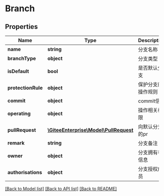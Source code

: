# Branch

## Properties

Name | Type | Description | Notes
------------ | ------------- | ------------- | -------------
**name** | **string** | 分支名称 | [optional] 
**branchType** | **object** | 分支类型 | [optional] 
**isDefault** | **bool** | 是否默认分支 | [optional] 
**protectionRule** | **object** | 保护分支的操作规则 | [optional] 
**commit** | **object** | commit信息 | [optional] 
**operating** | **object** | 操作相关权限 | [optional] 
**pullRequest** | [**\GiteeEnterprise\Model\PullRequest**](PullRequest.md) | 向默认分支的pr | [optional] 
**remark** | **string** | 分支备注 | [optional] 
**owner** | **object** | 分支拥有者信息 | [optional] 
**authorisations** | **object** | 分支授权成员 | [optional] 

[[Back to Model list]](../../README.md#documentation-for-models) [[Back to API list]](../../README.md#documentation-for-api-endpoints) [[Back to README]](../../README.md)


